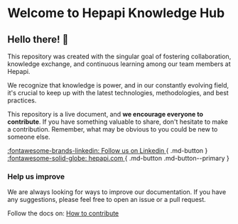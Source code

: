 # Welcome to Hepapi Knowledge Hub 

## Hello there! 👋

This repository was created with the singular goal of fostering collaboration, knowledge exchange, and continuous learning among our team members at Hepapi.

We recognize that knowledge is power, and in our constantly evolving field, it's crucial to keep up with the latest technologies, methodologies, and best practices. 

This repository is a live document, and **we encourage everyone to contribute**. If you have something valuable to share, don't hesitate to make a contribution. Remember, what may be obvious to you could be new to someone else.

[:fontawesome-brands-linkedin: Follow us on Linkedin ](https://linkedin.com/company/hepapi){ .md-button }
[:fontawesome-solid-globe: hepapi.com ](https://hepapi.com/){ .md-button .md-button--primary }


### Help us improve

We are always looking for ways to improve our documentation. If you have any suggestions, please feel free to open an issue or a pull request.

Follow the docs on: [How to contribute](./how-to-contribute/about-mkdocs.md)

